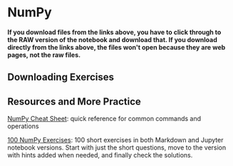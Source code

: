 # NumPy

**If you download files from the links above, you have to click through to the RAW version of the notebook and download that.  If you download directly from the links above, the files won't open because they are web pages, not the raw files.**

## Downloading Exercises

## Resources and More Practice

[NumPy Cheat Sheet](https://s3.amazonaws.com/assets.datacamp.com/blog_assets/Numpy_Python_Cheat_Sheet.pdf): quick reference for common commands and operations

[100 NumPy Exercises](https://github.com/rougier/numpy-100): 100 short exercises in both Markdown and Jupyter notebook versions.  Start with just the short questions, move to the version with hints added when needed, and finally check the solutions.
